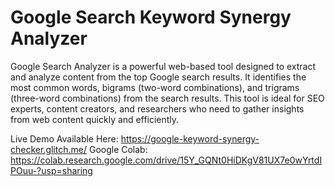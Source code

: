 # Google Search Keyword Synergy Analyzer

Google Search Analyzer is a powerful web-based tool designed to extract and analyze content from the top Google search results. It identifies the most common words, bigrams (two-word combinations), and trigrams (three-word combinations) from the search results. This tool is ideal for SEO experts, content creators, and researchers who need to gather insights from web content quickly and efficiently.

Live Demo Available Here: https://google-keyword-synergy-checker.glitch.me/
Google Colab: https://colab.research.google.com/drive/15Y_GQNt0HiDKgV81UX7e0wYrtdIPOuu-?usp=sharing

